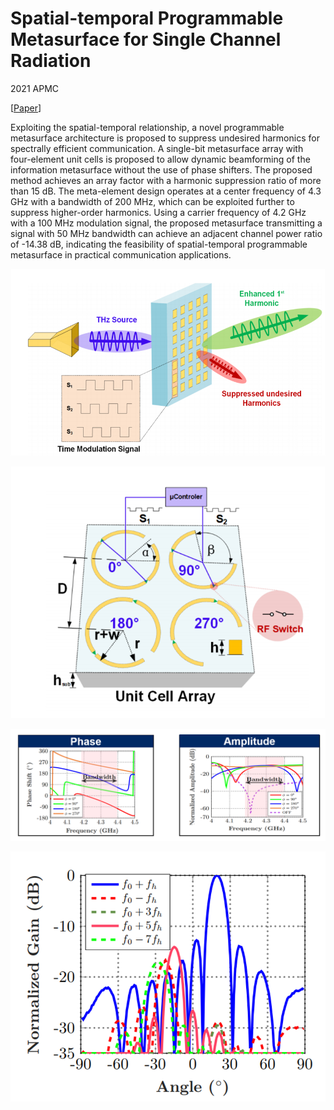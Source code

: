 # Spatial-temporal Programmable Metasurface for Single Channel Radiation

2021 APMC

\[[Paper](https://ieeexplore.ieee.org/abstract/document/9661847)\]


Exploiting the spatial-temporal relationship, a novel programmable metasurface architecture is proposed to suppress undesired harmonics for spectrally efficient communication. A single-bit metasurface array with four-element unit cells is proposed to allow dynamic beamforming of the information metasurface without the use of phase shifters. The proposed method achieves an array factor with a harmonic suppression ratio of more than 15 dB. The meta-element design operates at a center frequency of 4.3 GHz with a bandwidth of 200 MHz, which can be exploited further to suppress higher-order harmonics. Using a carrier frequency of 4.2 GHz with a 100 MHz modulation signal, the proposed metasurface transmitting a signal with 50 MHz bandwidth can achieve an adjacent channel power ratio of -14.38 dB, indicating the feasibility of spatial-temporal programmable metasurface in practical communication applications.

![f0](./fig/f0.png)

![f0](./fig/f1.png)

![f0](./fig/f3.png)

![f0](./fig/f4.png)
